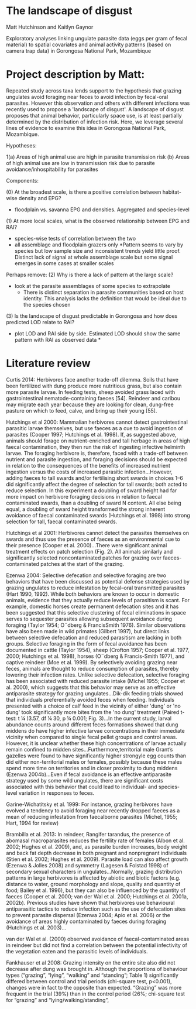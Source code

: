 # The landscape of disgust

Matt Hutchinson and Kaitlyn Gaynor

Exploratory analyses linking ungulate parasite data (eggs per gram of fecal material) to spatial covariates and animal activity patterns (based on camera trap data) in Gorongosa National Park, Mozambique

# Project description by Matt:

Repeated study across taxa lends support to the hypothesis that grazing
ungulates avoid foraging near feces to avoid infection by fecal-oral parasites.
However this observation and others with different infections was recently used
to propose a 'landscape of disgust'. A landscape of disgust proposes that animal
behavior, particularly space use, is at least partially determined by the distribution
of infection risk. Here, we leverage several lines of evidence to examine this idea in
Gorongosa National Park, Mozambique.

Hypotheses:

1(a) Areas of high animal use are high in parasite transmission risk
 (b) Areas of high animal use are low in transmission risk due to
 	 parasite avoidance/inhospitability for parasites

Components:

(0) At the broadest scale, is there a positive correlation between
habitat-wise density and EPG?
- floodplain vs. savanna EPG and densities. Aggregated and species-level

(1) At more local scales, what is the observed relationship between 
EPG and RAI?
- species-wise tests of correlation between the two
- all assemblage and floodplain grazers only
	*Pattern seems to vary by species but low sample size and
	inconsistent trends yield little proof. Distinct lack of 
	signal at whole assemblage scale but some signal emerges 
	in some cases at smaller scales

Perhaps remove: (2) Why is there a lack of pattern at the large scale?
- look at the parasite assemblages of some species to extrapolate
	* There is distinct separation in parasite communities based
	on host identity. This analysis lacks the definition that would
	be ideal due to the species chosen

(3) Is the landscape of disgust predictable in Gorongosa and how 
does predicted LOD relate to RAI?
- plot LOD and RAI side by side. Estimated LOD should show the same pattern with RAI as observed data
	*


# Literature review

Curtis 2014: Herbivores face another trade-off dilemma. Soils that
have been fertilized with dung produce more nutritious
grass, but also contain more parasite larvae. In feeding
tests, sheep avoided grass laced with gastrointestinal
nematode-containing faeces [54]. Reindeer and caribou
may migrate each year because they are looking for clean,
dung-free pasture on which to feed, calve, and bring up
their young [55].

Hutchings et al 2000: Mammalian herbivores cannot detect
gastrointestinal parasitic larvae themselves, but use faeces
as a cue to avoid ingestion of parasites (Cooper
1997; Hutchings et al. 1998). If, as suggested above, animals
should forage on nutrient-enriched and tall herbage
in areas of high faecal contamination, they then run the
risk of ingesting infective helminth larvae. The foraging
herbivore is, therefore, faced with a trade-off between
nutrient and parasite ingestion, and foraging decisions
should be expected in relation to the consequences of the
benefits of increased nutrient ingestion versus the costs
of increased parasitic infection...However, adding faeces to tall swards
and/or fertilising short swards in choices 1–6 did significantly
affect the degree of selection for tall swards; both
acted to reduce selection. In this experiment a doubling
of sward height had far more impact on herbivore foraging
decisions in relation to faecal contaminated swards,
than a doubling of sward N content. All else being equal,
a doubling of sward height transformed the strong inherent
avoidance of faecal contaminated swards (Hutchings
et al. 1998) into strong selection for tall, faecal contaminated
swards.

Hutchings et al 2001: Herbivores cannot
detect the parasites themselves on swards and thus use
the presence of faeces as an environmental cue to their
presence (Cooper et al. 2000)...There were significant animal treatment effects on
patch selection (Fig. 2). All animals similarly and significantly
selected noncontaminated patches for grazing over
faeces-contaminated patches at the start of the grazing.

Ezenwa 2004: Selective defecation and selective
foraging are two behaviors that have been discussed as potential defense strategies
used by grazing ungulates to reduce infestation by fecal–oral transmitted parasites
(Hart 1990, 1992). While both behaviors are known to occur in domestic animals,
evidence that they actually reduce levels of parasitism is scant. For example,
domestic horses create permanent defecation sites and it has been suggested that
this selective clustering of fecal eliminations in space serves to sequester parasites
allowing subsequent avoidance during foraging (Taylor 1954; O¨dberg & FrancisSmith
1976). Similar observations have also been made in wild primates (Gilbert
1997), but direct links between selective defecation and reduced parasitism are
lacking in both groups. Selective foraging in the form of fecal avoidance has been
documented in cattle (Taylor 1954), sheep (Crofton 1957; Cooper et al. 1977,
2000; Hutchings et al. 1998), horses (O¨dberg & Francis-Smith 1977), and captive
reindeer (Moe et al. 1999). By selectively avoiding grazing near feces, animals are
thought to reduce consumption of parasites, thereby lowering their infection
rates. Unlike selective defecation, selective foraging has been associated with
reduced parasite intake (Michel 1955; Cooper et al. 2000), which suggests that this
behavior may serve as an effective antiparasite strategy for grazing ungulates...Dik-dik 
feeding trials showed that individuals preferentially avoided feces
when feeding. Individuals presented with a choice of calf feed in the vicinity of either 
'dung' or 'no dung' took significantly more bites from the 'no dung'
treatment (Paired t-test: t ¼ )3.57, df ¼ 30, p ¼ 0.001; Fig. 3)...In the current study, larval
abundance counts around different feces formations showed that dung middens
do have higher infective larvae concentrations in their immediate vicinity when
compared to single fecal pellet groups and control areas. However, it is unclear
whether these high concentrations of larvae actually remain confined to midden
sites...Furthermore,territorial male Grant’s gazelles were found to have significantly higher strongyle
egg counts than did either non-territorial males or females, possibly because these
males spend more time on territories and in closer proximity to dung middens
(Ezenwa 2004b)...Even if fecal avoidance is an effective antiparasite strategy used by some wild
ungulates, there are significant costs associated with this behavior that could lead
to individual- and species-level variation in responses to feces.

Garine-Wichatitsky et al. 1999: For instance, grazing herbivores have evolved
a tendency to avoid foraging near recently dropped
faeces as a mean of reducing infestation from faecalborne
parasites (Michel, 1955; Hart, 1994 for
review)

Brambilla et al. 2013: In reindeer, Rangifer tarandus, the
presence of abomasal macroparasites reduces the fertility rate of
females (Albon et al. 2002; Hughes et al. 2009), and, as parasite
burden increases, body weight and back fat depth decrease in both pregnant 
and nonpregnant individuals (Stien et al. 2002; Hughes
et al. 2009). Parasite load can also affect growth (Ezenwa & Jolles
2008) and symmetry (Lagesen & Folstad 1998) of secondary sexual
characters in ungulates...Normally, grazing distribution patterns in large herbivores is
affected by abiotic and biotic factors (e.g. distance to water, ground
morphology and slope, quality and quantity of food; Bailey et al.
1996), but they can also be influenced by the quantity of faeces
(Cooper et al. 2000; van der Wal et al. 2000; Hutchings et al. 2001a,
2002b). Previous studies have shown that herbivores use behavioural 
antiparasitic tactics to reduce infection such as the use
of defecation sites to prevent parasite dispersal (Ezenwa 2004; Apio
et al. 2006) or the avoidance of areas highly contaminated by faeces
during foraging (Hutchings et al. 2003)...

van der Wal et al. (2000) observed avoidance of faecal-contaminated
areas in reindeer but did not find a correlation between the potential
infectivity of the vegetation eaten and the parasitic levels of
individuals.

Fankhauser et al 2008: Grazing intensity on the entire site also did not decrease
after dung was brought in. Although the proportions of
behaviour types (“grazing”, “lying”, “walking” and “standing”;
Table 1) significantly differed between control and
trial periods (chi-square test, p<0.001), changes were in
fact to the opposite than expected. “Grazing” was more
frequent in the trial (39%) than in the control period (26%;
chi-square test for “grazing” and “lying/walking/standing”,
